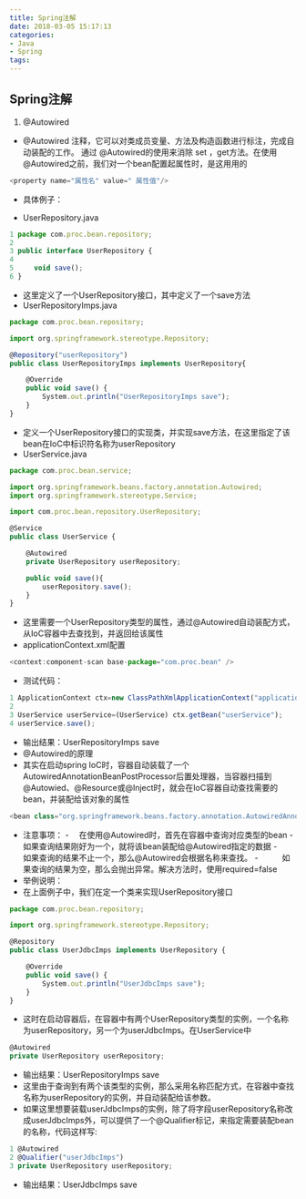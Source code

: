 ```yaml
---
title: Spring注解
date: 2018-03-05 15:17:13
categories:
- Java
- Spring
tags:
---
```

## Spring注解
1. @Autowired
* @Autowired 注释，它可以对类成员变量、方法及构造函数进行标注，完成自动装配的工作。 通过 @Autowired的使用来消除 set ，get方法。在使用@Autowired之前，我们对一个bean配置起属性时，是这用用的
```javascript
<property name="属性名" value=" 属性值"/>   
```
* 具体例子：
- UserRepository.java
```javascript
1 package com.proc.bean.repository;
2
3 public interface UserRepository {
4     
5     void save();
6 }
```
- 这里定义了一个UserRepository接口，其中定义了一个save方法
- UserRepositoryImps.java
```javascript
package com.proc.bean.repository;

import org.springframework.stereotype.Repository;

@Repository("userRepository")
public class UserRepositoryImps implements UserRepository{

    @Override
    public void save() {
        System.out.println("UserRepositoryImps save");
    }
}
```
<!--more-->
- 定义一个UserRepository接口的实现类，并实现save方法，在这里指定了该bean在IoC中标识符名称为userRepository
- UserService.java
```javascript
package com.proc.bean.service;

import org.springframework.beans.factory.annotation.Autowired;
import org.springframework.stereotype.Service;

import com.proc.bean.repository.UserRepository;

@Service
public class UserService {

    @Autowired
    private UserRepository userRepository;

    public void save(){
        userRepository.save();
    }
}
```
- 这里需要一个UserRepository类型的属性，通过@Autowired自动装配方式，从IoC容器中去查找到，并返回给该属性
- applicationContext.xml配置
```javascript
<context:component-scan base-package="com.proc.bean" />
```
-  测试代码：
```javascript
1 ApplicationContext ctx=new ClassPathXmlApplicationContext("applicationContext.xml");
2
3 UserService userService=(UserService) ctx.getBean("userService");
4 userService.save();
```
- 输出结果：UserRepositoryImps save
- @Autowired的原理
- 其实在启动spring IoC时，容器自动装载了一个AutowiredAnnotationBeanPostProcessor后置处理器，当容器扫描到@Autowied、@Resource或@Inject时，就会在IoC容器自动查找需要的bean，并装配给该对象的属性
```javascript
<bean class="org.springframework.beans.factory.annotation.AutowiredAnnotationBeanPostProcessor"/>  
```

-  注意事项：
-　 在使用@Autowired时，首先在容器中查询对应类型的bean
-　　　如果查询结果刚好为一个，就将该bean装配给@Autowired指定的数据
-　　　如果查询的结果不止一个，那么@Autowired会根据名称来查找。
-　　　如果查询的结果为空，那么会抛出异常。解决方法时，使用required=false
- 举例说明：
- 在上面例子中，我们在定一个类来实现UserRepository接口
```javascript
package com.proc.bean.repository;

import org.springframework.stereotype.Repository;

@Repository
public class UserJdbcImps implements UserRepository {

    @Override
    public void save() {
        System.out.println("UserJdbcImps save");
    }
}
```
-  这时在启动容器后，在容器中有两个UserRepository类型的实例，一个名称为userRepository，另一个为userJdbcImps。在UserService中

```javascript
@Autowired
private UserRepository userRepository;
```
- 输出结果：UserRepositoryImps save
- 这里由于查询到有两个该类型的实例，那么采用名称匹配方式，在容器中查找名称为userRepository的实例，并自动装配给该参数。
- 如果这里想要装载userJdbcImps的实例，除了将字段userRepository名称改成userJdbcImps外，可以提供了一个@Qualifier标记，来指定需要装配bean的名称，代码这样写:
```javascript
1 @Autowired
2 @Qualifier("userJdbcImps")
3 private UserRepository userRepository;
```
- 输出结果：UserJdbcImps save
